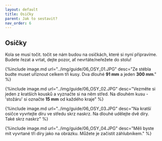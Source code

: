 ```yaml
---
layout: default
title: Osičky
parent: Jak to sestavit?
nav_order: 6
---
```


## Osičky

Kola se musí točit. točit se nám budou na osičkách, které si nyní připravíme. Budete řezat a vrtat, dejte pozor, ať nevrtáte/neřežete do stolu!

{%include image.md
url="../img/guide/06_OSY_01.JPG"
desc="Ze stébla budte muset uříznout celkem tři kusy. Dva dlouhé __91 mm__ a jeden __300 mm__."
%}

{%include image.md
url="../img/guide/06_OSY_02.JPG"
desc="Vezměte si jeden z kratších kousků a vyznačte si na něm střed. Na dlouhém kusu - 'stožáru' si označte __15 mm__ od každého kraje"
%}

{%include image.md
url="../img/guide/06_OSY_03.JPG"
desc="Na kratší osičce vyvrtejte díru ve středu skrz naskrz. Na dlouhé udělejte dvě díry. Také skrz naskrz"
%}

{%include image.md
url="../img/guide/06_OSY_04.JPG"
desc="Měli byste mít vyvrtané tři díry jako na obrázku. Můžete je začistit záhlubníkem."
%}